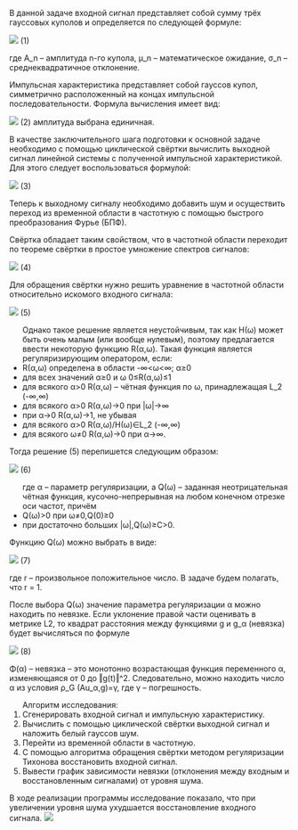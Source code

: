 <p>В данной задаче входной сигнал представляет собой сумму трёх гауссовых куполов и определяется по следующей формуле:</p>
<img src="https://github.com/katefaltina/TihonovMetod/assets/125446752/33e92166-6879-47e9-9416-bb14b816cfd2"> (1)
<p>где A_n – амплитуда n-го купола, μ_n – математическое ожидание, σ_n – среднеквадратичное отклонение.</p>
<p>Импульсная характеристика представляет собой гауссов купол, симметрично расположенный на концах импульсной последовательности. Формула вычисления имеет вид:</p>
<img src="https://github.com/katefaltina/TihonovMetod/assets/125446752/f2fa974d-1d1f-4bc2-88db-1734d57a64b8"> (2)
амплитуда выбрана единичная.
<p>В качестве заключительного шага подготовки к основной задаче необходимо с помощью циклической свёртки вычислить выходной сигнал линейной системы с полученной импульсной характеристикой. Для этого следует воспользоваться формулой:</p>
<img src="https://github.com/katefaltina/TihonovMetod/assets/125446752/81224316-d80c-425c-883d-d852e0a9a1bf"> (3)
<p>Теперь к выходному сигналу необходимо добавить шум и осуществить переход из временной области в частотную с помощью быстрого преобразования Фурье (БПФ). </p>
<p>Свёртка обладает таким свойством, что в частотной области переходит по теореме свёртки в простое умножение спектров сигналов:</p>
<img src="https://github.com/katefaltina/TihonovMetod/assets/125446752/d59644e2-067b-420f-ab28-37062e31660c"> (4)
<p>Для обращения свёртки  нужно решить уравнение в частотной области относительно искомого входного сигнала:</p>
<img src="https://github.com/katefaltina/TihonovMetod/assets/125446752/33e92166-6879-47e9-9416-bb14b816cfd2"> (5)
<ul>Однако такое решение является неустойчивым, так как H(ω) может быть очень малым (или вообще нулевым), поэтому предлагается ввести некоторую функцию R(α,ω). Такая функция является регуляризирующим оператором, если:
	<li>R(α,ω) определена в области   -∞<ω<∞;  α≥0</li>
	<li>для всех значений α≥0 и  ω  0≤R(α,ω)≤1</li>
	<li>для всякого α>0   R(α,ω) – чётная функция по ω, принадлежащая L_2 (-∞,∞)</li>
	<li>для всякого α>0   R(α,ω)→0 при |ω|→∞</li>
	<li>при  α→0   R(α,ω)→1, не убывая</li>
	<li>для всякого α>0   R(α,ω)/H(ω)∈L_2 (-∞,∞)</li>
	<li>для всякого ω≠0  R(α,ω)→0 при  α→∞.</li></ul>
<p>Тогда решение (5) перепишется следующим образом:</p>
<img src="https://github.com/katefaltina/TihonovMetod/assets/125446752/8b17ab58-67d1-4c3f-b24a-78ad78c0aa34"> (6)
<ul>где α – параметр регуляризации, а Q(ω) – заданная неотрицательная чётная функция, кусочно-непрерывная на любом конечном отрезке оси частот, причём 
	<li>Q(ω)>0 при ω≠0,Q(0)≥0</li>
	<li>при достаточно больших |ω|,Q(ω)≥C>0.</li></ul>
<p>Функцию Q(ω) можно выбрать в виде:</p>
<img src="https://github.com/katefaltina/TihonovMetod/assets/125446752/79c1845c-4ace-46e7-ab37-25eb4a17f0c8"> (7)
<p>где r – произвольное положительное число. В задаче будем полагать, что  r = 1.</p>
<p>После выбора Q(ω) значение параметра регуляризации α можно находить по невязке. Если уклонение правой части оценивать в метрике L2,  то квадрат расстояния между функциями g и  g_α (невязка) будет вычисляться по формуле</p>
<img src="https://github.com/katefaltina/TihonovMetod/assets/125446752/7dae5f9e-bf8f-4bc4-a73f-da6c76434d34"> (8)
<p>Φ(α) – невязка – это монотонно возрастающая функция переменного α, изменяющаяся от 0 до ‖g(t)‖^2. Следовательно, можно находить число α из условия  ρ_G (Au_α,g)=γ, где γ – погрешность.</p>

<ol>Алгоритм исследования:
<li>Сгенерировать входной сигнал и импульсную характеристику.</li>
<li>Вычислить с помощью циклической свёртки выходной сигнал и наложить белый гауссов шум.</li>
<li>Перейти из временной области в частотную.</li>
<li>С помощью алгоритма обращения свёртки методом регуляризации Тихонова восстановить входной сигнал.</li>
<li>Вывести график зависимости невязки (отклонения между входным и восстановленным сигналами) от уровня шума.</li></ol>
В ходе реализации программы исследование показало, что при увеличении уровня шума ухудшается восстановление  входного сигнала.
<img src="https://github.com/katefaltina/TihonovMetod/assets/125446752/77dcc6d4-a062-45bc-b9f1-977f2cfa9624">
